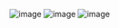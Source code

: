 ![image](https://github.com/user-attachments/assets/d789bea4-fee9-449e-b6c6-e5552a3856da)
![image](https://github.com/user-attachments/assets/bc7b38ea-5340-40e3-ab6e-4238b6213d93)
![image](https://github.com/user-attachments/assets/a096ec45-b81e-4f1d-8bdd-1db19c328953)

